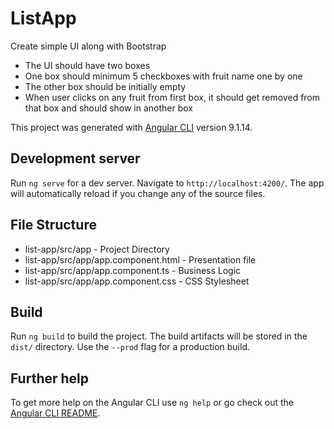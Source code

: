 # ListApp

Create simple UI along with Bootstrap

- The UI should have two boxes
- One box should minimum 5 checkboxes with fruit name one by one
- The other box should be initially empty
- When user clicks on any fruit from first box, it should get removed from that box and should show in another box

This project was generated with [Angular CLI](https://github.com/angular/angular-cli) version 9.1.14.

## Development server

Run `ng serve` for a dev server. Navigate to `http://localhost:4200/`. The app will automatically reload if you change any of the source files.

## File Structure

- list-app/src/app - Project Directory
- list-app/src/app/app.component.html - Presentation file
- list-app/src/app/app.component.ts - Business Logic
- list-app/src/app/app.component.css - CSS Stylesheet

## Build

Run `ng build` to build the project. The build artifacts will be stored in the `dist/` directory. Use the `--prod` flag for a production build.

## Further help

To get more help on the Angular CLI use `ng help` or go check out the [Angular CLI README](https://github.com/angular/angular-cli/blob/master/README.md).
